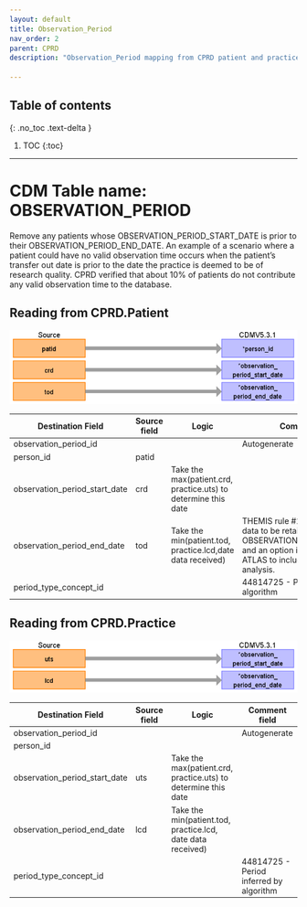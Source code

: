 ```yaml
---
layout: default
title: Observation_Period
nav_order: 2
parent: CPRD
description: "Observation_Period mapping from CPRD patient and practice tables"

---
```


## Table of contents
{: .no_toc .text-delta }

1. TOC
{:toc}

---

# CDM Table name: OBSERVATION_PERIOD

Remove any patients whose OBSERVATION_PERIOD_START_DATE is prior to their OBSERVATION_PERIOD_END_DATE. An example of a scenario where a patient could have no valid observation time occurs when the patient’s transfer out date is prior to the date the practice is deemed to be of research quality. CPRD verified that about 10% of patients do not contribute any valid observation time to the database. 

## Reading from CPRD.Patient

![](images/image3.png)

| Destination Field | Source field | Logic | Comment field |
| --- | --- | --- | --- |
| observation_period_id |  |  | Autogenerate |
| person_id | patid |  |  |
| observation_period_start_date | crd | Take the max(patient.crd, practice.uts) to determine this date |  |
| observation_period_end_date | tod | Take the min(patient.tod, practice.lcd,date data received) | THEMIS rule #23 now allows for data to be retained after the OBSERVATION_PERIOD_END_DATE and an option is now available in ATLAS to include that data in an analysis. |
| period_type_concept_id |  |  | 44814725 - Period inferred by algorithm |


## Reading from CPRD.Practice

![](images/image4.png)

| Destination Field | Source field | Logic | Comment field |
| --- | --- | --- | --- |
| observation_period_id |  |  | Autogenerate |
| person_id |  |  |  |
| observation_period_start_date | uts | Take the max(patient.crd, practice.uts) to determine this date |  |
| observation_period_end_date | lcd | Take the min(patient.tod, practice.lcd, date data received) |  |
| period_type_concept_id |  |  | 44814725 - Period inferred by algorithm |
